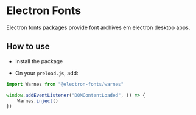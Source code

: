 # Electron Fonts

Electron fonts packages provide font archives em electron desktop apps.

## How to use

* Install the package

* On your `preload.js`, add:

```ts
import Warnes from "@electron-fonts/warnes"

window.addEventListener("DOMContentLoaded", () => {
    Warnes.inject()
})
```